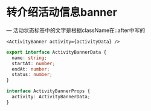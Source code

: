 # 转介绍活动信息banner
— 活动状态标签中的文字是根据className在::after中写的

```tsx
<ActivityBanner activity={activityData} />
```

```ts
export interface ActivityBannerData {
  name: string;
  startAt: number;
  endAt: number;
  status: number;
}

interface ActivityBannerProps {
  activity: ActivityBannerData;
}
```
